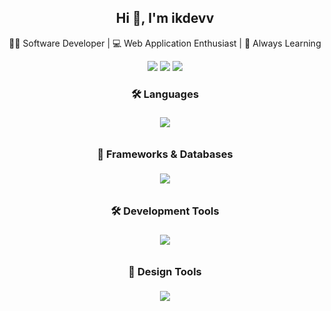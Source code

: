 <h2 align="center">Hi 👋, I'm ikdevv</h2>

<p align="center">👨‍💻 Software Developer | 💻 Web Application Enthusiast | 🚀 Always Learning</p>

<p align="center">
  <a href="mailto:your.inboxiroshkavinda@gmail.com"><img src="https://img.shields.io/badge/Email-D14836?style=for-the-badge&logo=gmail&logoColor=white"></a>
  <a href="https://www.linkedin.com/in/irosh-kavinda-ikdevv/"><img src="https://img.shields.io/badge/LinkedIn-0077B5?style=for-the-badge&logo=linkedin&logoColor=white"></a>
  <a href="https://github.com/ikdevv"><img src="https://img.shields.io/badge/GitHub-181717?style=for-the-badge&logo=github&logoColor=white"></a>
</p>

<h3 align="center" style="padding-bottom:5px">🛠️ Languages</h3>

<p  style="padding-bottom:10px" align="center">
  <a href="#">
    <img src="https://skillicons.dev/icons?i=java,python,php,js,ts,html,css" />
  </a>
</p>



<h3 align="center"  style="padding-bottom:5px">🚀 Frameworks & Databases</h3>

<p  style="padding-bottom:10px" align="center">
  <a href="#">
    <img src="https://skillicons.dev/icons?i=laravel,django,spring,react,mysql,sqlite,mongodb,tailwind,bootstrap,wordpress" />
  </a>
</p>



<h3 align="center" style="padding-bottom:5px">🛠️ Development Tools</h3>

<p align="center"  style="padding-bottom:10px">
  <a href="#">
    <img src="https://skillicons.dev/icons?i=vscode,idea,visualstudio,postman,git,github" />
  </a>
</p>



<h3 align="center" style="padding-bottom:5px">🎨 Design Tools</h3>

<p  style="padding-bottom:10px" align="center">
  <a href="#">
    <img src="https://skillicons.dev/icons?i=ai,ps,ae,pr" />
  </a>
</p>
